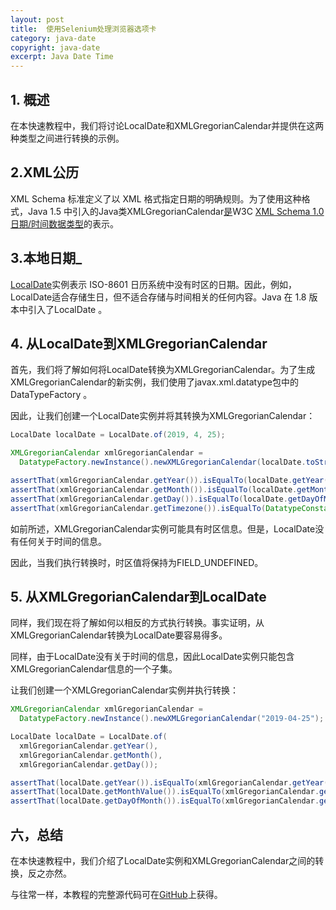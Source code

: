 ```yaml
---
layout: post
title:  使用Selenium处理浏览器选项卡
category: java-date
copyright: java-date
excerpt: Java Date Time
---
```


## 1. 概述

在本快速教程中，我们将讨论LocalDate和XMLGregorianCalendar并提供在这两种类型之间进行转换的示例。

## 2.XML公历

XML Schema 标准定义了以 XML 格式指定日期的明确规则。为了使用这种格式，Java 1.5 中引入的Java类XMLGregorianCalendar[是](https://www.baeldung.com/java-gregorian-calendar)W3C [XML Schema 1.0 日期/时间数据类型](https://www.w3.org/TR/xmlschema-2/#isoformats)的表示。

## 3.本地日期_

[LocalDate](https://www.baeldung.com/java-8-date-time-intro)实例表示 ISO-8601 日历系统中没有时区的日期。因此，例如， LocalDate适合存储生日，但不适合存储与时间相关的任何内容。Java 在 1.8 版本中引入了LocalDate 。

## 4. 从LocalDate到XMLGregorianCalendar

首先，我们将了解如何将LocalDate转换为XMLGregorianCalendar。为了生成XMLGregorianCalendar的新实例，我们使用了javax.xml.datatype包中的DataTypeFactory 。

因此，让我们创建一个LocalDate实例并将其转换为XMLGregorianCalendar：

```java
LocalDate localDate = LocalDate.of(2019, 4, 25);

XMLGregorianCalendar xmlGregorianCalendar = 
  DatatypeFactory.newInstance().newXMLGregorianCalendar(localDate.toString());

assertThat(xmlGregorianCalendar.getYear()).isEqualTo(localDate.getYear());
assertThat(xmlGregorianCalendar.getMonth()).isEqualTo(localDate.getMonthValue());
assertThat(xmlGregorianCalendar.getDay()).isEqualTo(localDate.getDayOfMonth());
assertThat(xmlGregorianCalendar.getTimezone()).isEqualTo(DatatypeConstants.FIELD_UNDEFINED);

```

如前所述，XMLGregorianCalendar实例可能具有时区信息。但是，LocalDate没有任何关于时间的信息。

因此，当我们执行转换时，时区值将保持为FIELD_UNDEFINED。

## 5. 从XMLGregorianCalendar到LocalDate

同样，我们现在将了解如何以相反的方式执行转换。事实证明，从XMLGregorianCalendar转换为LocalDate要容易得多。

同样，由于LocalDate没有关于时间的信息，因此LocalDate实例只能包含XMLGregorianCalendar信息的一个子集。

让我们创建一个XMLGregorianCalendar实例并执行转换：

```java
XMLGregorianCalendar xmlGregorianCalendar = 
  DatatypeFactory.newInstance().newXMLGregorianCalendar("2019-04-25");

LocalDate localDate = LocalDate.of(
  xmlGregorianCalendar.getYear(), 
  xmlGregorianCalendar.getMonth(), 
  xmlGregorianCalendar.getDay());

assertThat(localDate.getYear()).isEqualTo(xmlGregorianCalendar.getYear());
assertThat(localDate.getMonthValue()).isEqualTo(xmlGregorianCalendar.getMonth());
assertThat(localDate.getDayOfMonth()).isEqualTo(xmlGregorianCalendar.getDay());

```

## 六，总结

在本快速教程中，我们介绍了LocalDate实例和XMLGregorianCalendar之间的转换，反之亦然。

与往常一样，本教程的完整源代码可在[GitHub](https://github.com/tu-yucheng/taketoday-tutorial4j/tree/master/java-core-modules/java-date-operations-1)上获得。